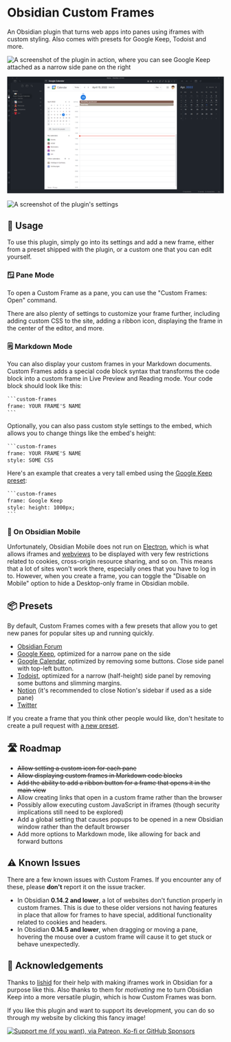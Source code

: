 # Obsidian Custom Frames
An Obsidian plugin that turns web apps into panes using iframes with custom styling. Also comes with presets for Google Keep, Todoist and more.

![A screenshot of the plugin in action, where you can see Google Keep attached as a narrow side pane on the right](https://raw.githubusercontent.com/Ellpeck/ObsidianCustomFrames/master/screenshot.png)

![A screenshot of the plugin in action, where you can see Google Calendar opened in the center, and the mouse hovering over the corresponding ribbon button](https://raw.githubusercontent.com/Ellpeck/ObsidianCustomFrames/master/screenshot-big.png)

![A screenshot of the plugin's settings](https://raw.githubusercontent.com/Ellpeck/ObsidianCustomFrames/master/settings.png)

## 🤔 Usage
To use this plugin, simply go into its settings and add a new frame, either from a preset shipped with the plugin, or a custom one that you can edit yourself.

### 🪟 Pane Mode
To open a Custom Frame as a pane, you can use the "Custom Frames: Open" command.

There are also plenty of settings to customize your frame further, including adding custom CSS to the site, adding a ribbon icon, displaying the frame in the center of the editor, and more. 

### 🗒️ Markdown Mode
You can also display your custom frames in your Markdown documents. Custom Frames adds a special code block syntax that transforms the code block into a custom frame in Live Preview and Reading mode. Your code block should look like this:
~~~
```custom-frames
frame: YOUR FRAME'S NAME
```
~~~

Optionally, you can also pass custom style settings to the embed, which allows you to change things like the embed's height:
~~~
```custom-frames
frame: YOUR FRAME'S NAME
style: SOME CSS
~~~

Here's an example that creates a very tall embed using the [Google Keep preset](#-presets):
~~~
```custom-frames
frame: Google Keep
style: height: 1000px;
```
~~~

### 📱 On Obsidian Mobile
Unfortunately, Obsidian Mobile does not run on [Electron](https://www.electronjs.org/), which is what allows iframes and [webviews](https://www.electronjs.org/docs/latest/api/webview-tag) to be displayed with very few restrictions related to cookies, cross-origin resource sharing, and so on. This means that a lot of sites won't work there, especially ones that you have to log in to. However, when you create a frame, you can toggle the "Disable on Mobile" option to hide a Desktop-only frame in Obsidian mobile.

## 📦 Presets
By default, Custom Frames comes with a few presets that allow you to get new panes for popular sites up and running quickly.
- [Obsidian Forum](https://forum.obsidian.md/)
- [Google Keep](https://keep.google.com), optimized for a narrow pane on the side
- [Google Calendar](https://calendar.google.com/calendar/u/0/r/day), optimized by removing some buttons. Close side panel with top-left button.
- [Todoist](https://todoist.com), optimized for a narrow (half-height) side panel by removing some buttons and slimming margins. 
- [Notion](https://www.notion.so/) (it's recommended to close Notion's sidebar if used as a side pane)
- [Twitter](https://twitter.com)

If you create a frame that you think other people would like, don't hesitate to create a pull request with [a new preset](https://github.com/Ellpeck/ObsidianCustomFrames/blob/master/src/settings.ts#L5).

## 🛣️ Roadmap
- ~~Allow setting a custom icon for each pane~~
- ~~Allow displaying custom frames in Markdown code blocks~~
- ~~Add the ability to add a ribbon button for a frame that opens it in the main view~~
- Allow creating links that open in a custom frame rather than the browser
- Possibly allow executing custom JavaScript in iframes (though security implications still need to be explored)
- Add a global setting that causes popups to be opened in a new Obsidian window rather than the default browser
- Add more options to Markdown mode, like allowing for back and forward buttons

## ⚠️ Known Issues
There are a few known issues with Custom Frames. If you encounter any of these, please **don't** report it on the issue tracker.
- In Obsidian **0.14.2 and lower**, a lot of websites don't function properly in custom frames. This is due to these older versions not having features in place that allow for frames to have special, additional functionality related to cookies and headers.
- In Obsidian **0.14.5 and lower**, when dragging or moving a pane, hovering the mouse over a custom frame will cause it to get stuck or behave unexpectedly. 

## 🙏 Acknowledgements
Thanks to [lishid](https://github.com/lishid) for their help with making iframes work in Obsidian for a purpose like this. Also thanks to them for *motivating* me to turn Obsidian Keep into a more versatile plugin, which is how Custom Frames was born.

If you like this plugin and want to support its development, you can do so through my website by clicking this fancy image!

[![Support me (if you want), via Patreon, Ko-fi or GitHub Sponsors](https://ellpeck.de/res/generalsupport.png)](https://ellpeck.de/support)
